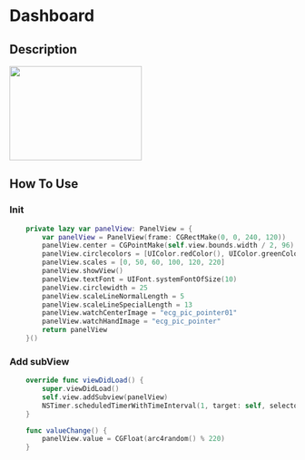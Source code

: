 # Dashboard


## Description

<img src="https://github.com/ZeroFengLee/Dashboard/blob/master/Example/demo.gif" width="233" height="166">


## How To Use

### Init
```swift
    private lazy var panelView: PanelView = {
        var panelView = PanelView(frame: CGRectMake(0, 0, 240, 120))
        panelView.center = CGPointMake(self.view.bounds.width / 2, 96)
        panelView.circlecolors = [UIColor.redColor(), UIColor.greenColor(), UIColor.yellowColor(), UIColor.brownColor(), UIColor.blueColor()]
        panelView.scales = [0, 50, 60, 100, 120, 220]
        panelView.showView()
        panelView.textFont = UIFont.systemFontOfSize(10)
        panelView.circlewidth = 25
        panelView.scaleLineNormalLength = 5
        panelView.scaleLineSpecialLength = 13
        panelView.watchCenterImage = "ecg_pic_pointer01"
        panelView.watchHandImage = "ecg_pic_pointer"
        return panelView
    }()
```

### Add subView

```swift
    override func viewDidLoad() {
        super.viewDidLoad()
        self.view.addSubview(panelView)
        NSTimer.scheduledTimerWithTimeInterval(1, target: self, selector: #selector(valueChange), userInfo: nil, repeats: true)
    }

    func valueChange() {
        panelView.value = CGFloat(arc4random() % 220)
    }
```